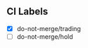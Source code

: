## CI Labels
<!-- These labels will be recognized and processed by the CI system -->
- [x] do-not-merge/trading
- [ ] do-not-merge/hold